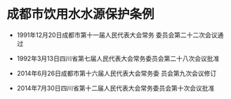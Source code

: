 # 成都市饮用水水源保护条例

- 1991年12月20日成都市第十一届人民代表大会常务
  委员会第二十二次会议通过

- 1992年3月13日四川省第七届人民代表大会常务委员会第二十八次会议批准

- 2014年6月26日成都市第十六届人民代表大会常务委
  员会第九次会议修订

- 2014年7月30日四川省第十二届人民代表大会常务委员会第十次会议批准

<!-- INFO END -->
